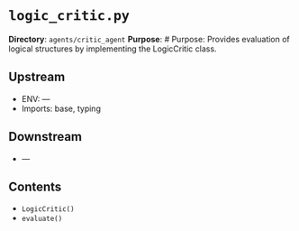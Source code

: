 # `logic_critic.py`

**Directory**: `agents/critic_agent`
**Purpose**: # Purpose: Provides evaluation of logical structures by implementing the LogicCritic class.

## Upstream
- ENV: —
- Imports: base, typing

## Downstream
- —

## Contents
- `LogicCritic()`
- `evaluate()`